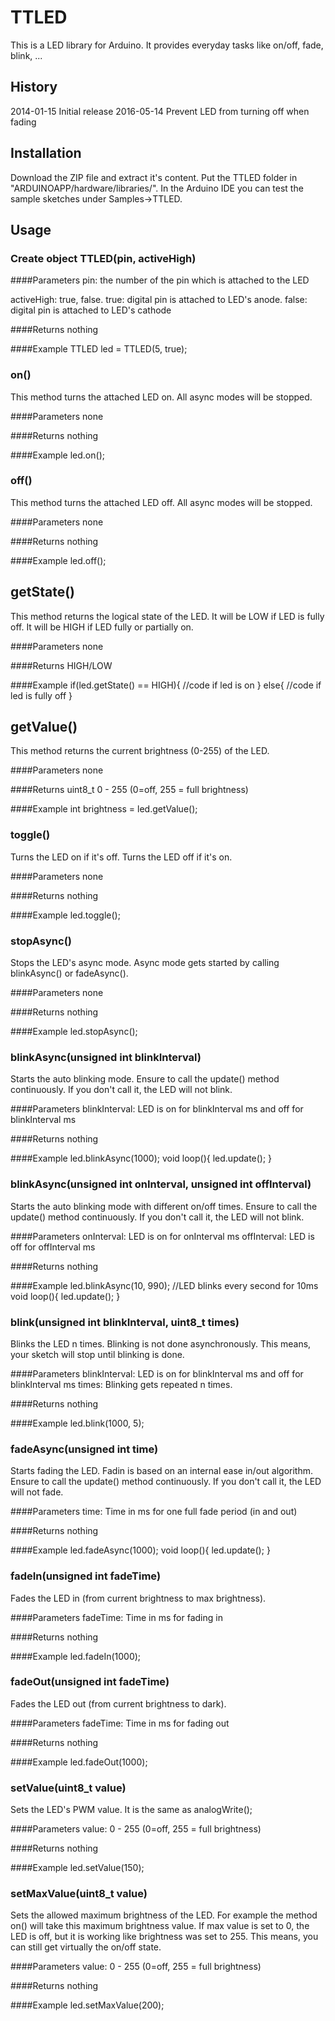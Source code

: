 # TTLED

This is a LED library for Arduino. It provides everyday tasks like on/off, fade, blink, ...

## History
2014-01-15 Initial release
2016-05-14 Prevent LED from turning off when fading

## Installation
Download the ZIP file and extract it's content. Put the TTLED folder in "ARDUINOAPP/hardware/libraries/".
In the Arduino IDE you can test the sample sketches under Samples->TTLED.

## Usage
### Create object TTLED(pin, activeHigh)

####Parameters
pin: the number of the pin which is attached to the LED

activeHigh: true, false. true: digital pin is attached to LED's anode. false: digital pin is attached to LED's cathode

####Returns
nothing

####Example
TTLED led = TTLED(5, true);

### on()
This method turns the attached LED on. All async modes will be stopped.

####Parameters
none

####Returns
nothing

####Example
led.on();

### off()
This method turns the attached LED off. All async modes will be stopped.

####Parameters
none

####Returns
nothing

####Example
led.off();

## getState()
This method returns the logical state of the LED. It will be LOW if LED is fully off. It will be HIGH if LED fully or partially on.

####Parameters
none

####Returns
HIGH/LOW

####Example
if(led.getState() == HIGH){
	//code if led is on
}
else{
	//code if led is fully off
}

## getValue()
This method returns the current brightness (0-255) of the LED.

####Parameters
none

####Returns
uint8_t 0 - 255 (0=off, 255 = full brightness)

####Example
int brightness = led.getValue();

### toggle()
Turns the LED on if it's off. Turns the LED off if it's on.

####Parameters
none

####Returns
nothing

####Example
led.toggle();


### stopAsync()
Stops the LED's async mode. Async mode gets started by calling blinkAsync() or fadeAsync().

####Parameters
none

####Returns
nothing

####Example
led.stopAsync();

### blinkAsync(unsigned int blinkInterval)
Starts the auto blinking mode. Ensure to call the update() method continuously. If you don't call it, the LED will not blink.

####Parameters
blinkInterval: LED is on for blinkInterval ms and off for blinkInterval ms

####Returns
nothing

####Example
led.blinkAsync(1000);
void loop(){
	led.update();
}

### blinkAsync(unsigned int onInterval, unsigned int offInterval)
Starts the auto blinking mode with different on/off times. Ensure to call the update() method continuously. If you don't call it, the LED will not blink.

####Parameters
onInterval: LED is on for onInterval ms 
offInterval: LED is off for offInterval ms

####Returns
nothing

####Example
led.blinkAsync(10, 990);    //LED blinks every second for 10ms
void loop(){
	led.update();
}

### blink(unsigned int blinkInterval, uint8_t times)
Blinks the LED n times. Blinking is not done asynchronously. This means, your sketch will stop until blinking is done.

####Parameters
blinkInterval: LED is on for blinkInterval ms and off for blinkInterval ms
times: Blinking gets repeated n times.

####Returns
nothing

####Example
led.blink(1000, 5);

### fadeAsync(unsigned int time)
Starts fading the LED. Fadin is based on an internal ease in/out algorithm. Ensure to call the update() method continuously. If you don't call it, the LED will not fade.

####Parameters
time: Time in ms for one full fade period (in and out)

####Returns
nothing

####Example
led.fadeAsync(1000);
void loop(){
	led.update();
}

### fadeIn(unsigned int fadeTime)
Fades the LED in (from current brightness to max brightness).

####Parameters
fadeTime: Time in ms for fading in

####Returns
nothing

####Example
led.fadeIn(1000);

### fadeOut(unsigned int fadeTime)
Fades the LED out (from current brightness to dark).

####Parameters
fadeTime: Time in ms for fading out

####Returns
nothing

####Example
led.fadeOut(1000);

### setValue(uint8_t value)
Sets the LED's PWM value. It is the same as analogWrite();

####Parameters
value: 0 - 255 (0=off, 255 = full brightness)

####Returns
nothing

####Example
led.setValue(150);

### setMaxValue(uint8_t value)
Sets the allowed maximum brightness of the LED. For example the method on() will take this maximum brightness value. If max value is set to 0, the LED is off, but it is working like brightness was set to 255. This means, you can still get virtually the on/off state. 

####Parameters
value: 0 - 255 (0=off, 255 = full brightness)

####Returns
nothing

####Example
led.setMaxValue(200);



